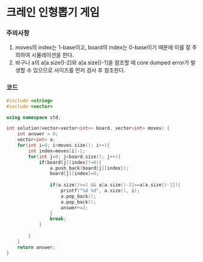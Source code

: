 # 크레인 인형뽑기 게임

### 주의사항

1. moves의 index는 1-base이고, board의 index는 0-base이기 때문에 이를 잘 주의하여 시뮬레이션을 한다.
2. 바구니 a의 a[a.size()-2]와 a[a.size()-1]을 참조할 때 core dumped error가 발생할 수 있으므로 사이즈를 먼저 검사 후 참조한다.



### 코드

```c++
#include <string>
#include <vector>

using namespace std;

int solution(vector<vector<int>> board, vector<int> moves) {
    int answer = 0;
    vector<int> a;
    for(int i=0; i<moves.size(); i++){
        int index=moves[i]-1;
        for(int j=0; j<board.size(); j++){
            if(board[j][index]!=0){
                a.push_back(board[j][index]);
                board[j][index]=0;
                
                if(a.size()>=2 && a[a.size()-2]==a[a.size()-1]){
                    printf("%d %d", a.size(), i);
                    a.pop_back();
                    a.pop_back();
                    answer+=2;
                }
                break;
            }
            
        }
    }
    return answer;
}
```

